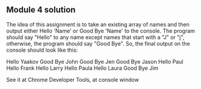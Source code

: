 ## Module 4 solution
The idea of this assignment is to take an existing array of names
and then output either Hello 'Name' or Good Bye 'Name' to the console.
The program should say "Hello" to any name except names that start with a "J"
or "j", otherwise, the program should say "Good Bye". So, the final output
on the console should look like this:


Hello Yaakov
Good Bye John
Good Bye Jen
Good Bye Jason
Hello Paul
Hello Frank
Hello Larry
Hello Paula
Hello Laura
Good Bye Jim

See it at Chrome Developer Tools, at console window

